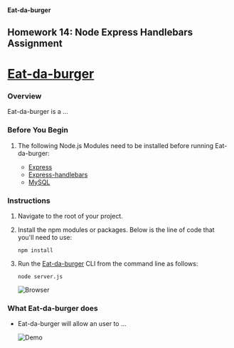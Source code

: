 #### Eat-da-burger
Homework 14: Node Express Handlebars Assignment
---
# [Eat-da-burger](https://pacific-sands-05072.herokuapp.com/)

### Overview

Eat-da-burger is a ...

### Before You Begin

1. The following Node.js Modules need to be installed before running Eat-da-burger:

    - [Express](https://www.npmjs.com/package/express)
    - [Express-handlebars](https://www.npmjs.com/package/express-handlebars)
    - [MySQL](https://www.npmjs.com/package/mysql)

### Instructions

1. Navigate to the root of your project.

2. Install the npm modules or packages. Below is the line of code that you'll need to use:
    ```
    npm install
    ```
3. Run the [Eat-da-burger](https://pacific-sands-05072.herokuapp.com/) CLI from the command line as follows:
	```
	node server.js
	```
	![Browser](https://github.com/gromanbb/Eat-da-burger/blob/master/demo/Eat-da-burger_Index.png)

### What Eat-da-burger does

- Eat-da-burger will allow an user to ...

  ![Demo](https://github.com/gromanbb/Eat-da-burger/blob/master/demo/Eat-da-burger_Index.png)

	
